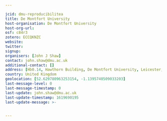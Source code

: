 ```yaml
---

jcid: dmu-reproducibilitea
title: De Montfort University
host-organisation: De Montfort University
host-org-url: 
osf: c84r3
zotero: ECCQKNZC
website: 
twitter: 
signup: 
organisers: [John J Shaw]
contact: john.shaw@dmu.ac.uk
additional-contact: []
address: [Hb0.14, Hawthorn Building, De Montfort University, Leicester, LE2 7GZ]
country: United Kingdom
geolocation: [52.629780963253154, -1.1395740509033203]
last-message-level: 0
last-message-timestamp: 0
last-update: john.shaw@dmu.ac.uk
last-update-timestamp: 1619690195
last-update-message: >-
  

---
```



